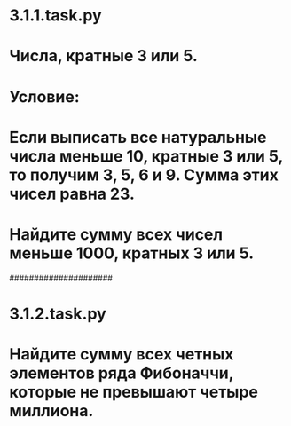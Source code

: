 # 3.1.1.task.py
# Числа, кратные 3 или 5.
# Условие:
# Если выписать все натуральные числа меньше 10, кратные 3 или 5, то получим 3, 5, 6 и 9. Сумма этих чисел равна 23.
# Найдите сумму всех чисел меньше 1000, кратных 3 или 5.

#####################

# 3.1.2.task.py
# Найдите сумму всех четных элементов ряда Фибоначчи, которые не превышают четыре миллиона.
